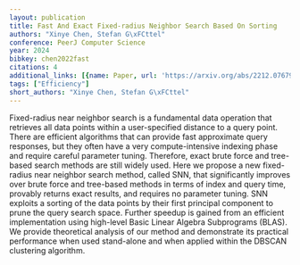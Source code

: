 ```yaml
---
layout: publication
title: Fast And Exact Fixed-radius Neighbor Search Based On Sorting
authors: "Xinye Chen, Stefan G\xFCttel"
conference: PeerJ Computer Science
year: 2024
bibkey: chen2022fast
citations: 4
additional_links: [{name: Paper, url: 'https://arxiv.org/abs/2212.07679'}]
tags: ["Efficiency"]
short_authors: "Xinye Chen, Stefan G\xFCttel"
---
```

Fixed-radius near neighbor search is a fundamental data operation that
retrieves all data points within a user-specified distance to a query point.
There are efficient algorithms that can provide fast approximate query
responses, but they often have a very compute-intensive indexing phase and
require careful parameter tuning. Therefore, exact brute force and tree-based
search methods are still widely used. Here we propose a new fixed-radius near
neighbor search method, called SNN, that significantly improves over brute
force and tree-based methods in terms of index and query time, provably returns
exact results, and requires no parameter tuning. SNN exploits a sorting of the
data points by their first principal component to prune the query search space.
Further speedup is gained from an efficient implementation using high-level
Basic Linear Algebra Subprograms (BLAS). We provide theoretical analysis of our
method and demonstrate its practical performance when used stand-alone and when
applied within the DBSCAN clustering algorithm.